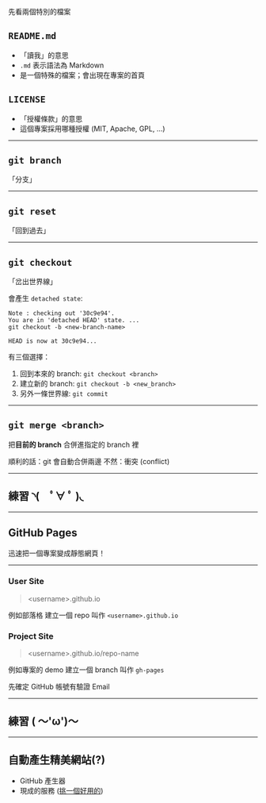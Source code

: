 先看兩個特別的檔案

## `README.md`
* 「讀我」的意思
* `.md` 表示語法為 Markdown
* 是一個特殊的檔案；會出現在專案的首頁

## `LICENSE`
* 「授權條款」的意思
* 這個專案採用哪種授權 (MIT, Apache, GPL, ...)

---

## `git branch`
「分支」

---

## `git reset`
「回到過去」

---

## `git checkout`
「岔出世界線」

會產生 `detached state`:

```
Note : checking out '30c9e94'.
You are in 'detached HEAD' state. ...
git checkout -b <new-branch-name>

HEAD is now at 30c9e94...
```

有三個選擇：

1. 回到本來的 branch: `git checkout <branch>`
2. 建立新的 branch: `git checkout -b <new_branch>`
3. 另外一條世界線: `git commit`

---

## `git merge <branch>`

把**目前的 branch** 合併進指定的 branch 裡

順利的話：git 會自動合併兩邊
不然：衝突 (conflict)

---

## 練習 ◝(　ﾟ∀ ﾟ )◟

------

## GitHub Pages

迅速把一個專案變成靜態網頁！

---

### User Site
>&lt;username&gt;.github.io

例如部落格
建立一個 repo 叫作 `<username>.github.io`

### Project Site
> &lt;username&gt;.github.io/repo-name

例如專案的 demo
建立一個 branch 叫作 `gh-pages`

先確定 GitHub 帳號有驗證 Email

---

## 練習 ( ～'ω')～

---

## 自動產生精美網站(?)

* GitHub 產生器
* 現成的服務 ([挑一個好用的](https://www.staticgen.com/))

